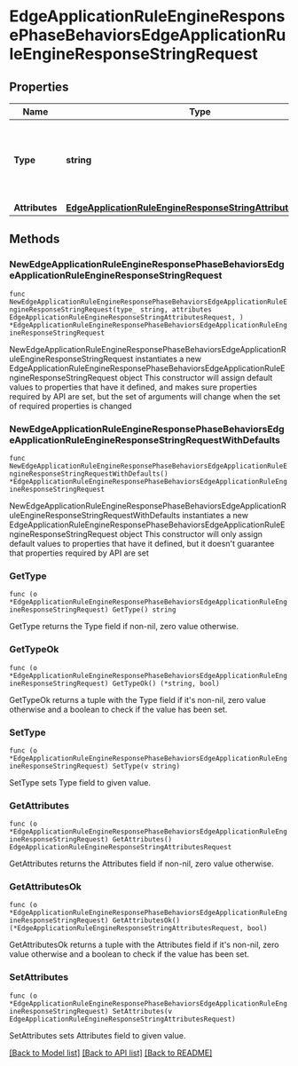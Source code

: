 # EdgeApplicationRuleEngineResponsePhaseBehaviorsEdgeApplicationRuleEngineResponseStringRequest

## Properties

Name | Type | Description | Notes
------------ | ------------- | ------------- | -------------
**Type** | **string** | * &#x60;redirect_to_301&#x60; - redirect_to_301 * &#x60;redirect_to_302&#x60; - redirect_to_302 * &#x60;filter_response_cookie&#x60; - filter_response_cookie | 
**Attributes** | [**EdgeApplicationRuleEngineResponseStringAttributesRequest**](EdgeApplicationRuleEngineResponseStringAttributesRequest.md) |  | 

## Methods

### NewEdgeApplicationRuleEngineResponsePhaseBehaviorsEdgeApplicationRuleEngineResponseStringRequest

`func NewEdgeApplicationRuleEngineResponsePhaseBehaviorsEdgeApplicationRuleEngineResponseStringRequest(type_ string, attributes EdgeApplicationRuleEngineResponseStringAttributesRequest, ) *EdgeApplicationRuleEngineResponsePhaseBehaviorsEdgeApplicationRuleEngineResponseStringRequest`

NewEdgeApplicationRuleEngineResponsePhaseBehaviorsEdgeApplicationRuleEngineResponseStringRequest instantiates a new EdgeApplicationRuleEngineResponsePhaseBehaviorsEdgeApplicationRuleEngineResponseStringRequest object
This constructor will assign default values to properties that have it defined,
and makes sure properties required by API are set, but the set of arguments
will change when the set of required properties is changed

### NewEdgeApplicationRuleEngineResponsePhaseBehaviorsEdgeApplicationRuleEngineResponseStringRequestWithDefaults

`func NewEdgeApplicationRuleEngineResponsePhaseBehaviorsEdgeApplicationRuleEngineResponseStringRequestWithDefaults() *EdgeApplicationRuleEngineResponsePhaseBehaviorsEdgeApplicationRuleEngineResponseStringRequest`

NewEdgeApplicationRuleEngineResponsePhaseBehaviorsEdgeApplicationRuleEngineResponseStringRequestWithDefaults instantiates a new EdgeApplicationRuleEngineResponsePhaseBehaviorsEdgeApplicationRuleEngineResponseStringRequest object
This constructor will only assign default values to properties that have it defined,
but it doesn't guarantee that properties required by API are set

### GetType

`func (o *EdgeApplicationRuleEngineResponsePhaseBehaviorsEdgeApplicationRuleEngineResponseStringRequest) GetType() string`

GetType returns the Type field if non-nil, zero value otherwise.

### GetTypeOk

`func (o *EdgeApplicationRuleEngineResponsePhaseBehaviorsEdgeApplicationRuleEngineResponseStringRequest) GetTypeOk() (*string, bool)`

GetTypeOk returns a tuple with the Type field if it's non-nil, zero value otherwise
and a boolean to check if the value has been set.

### SetType

`func (o *EdgeApplicationRuleEngineResponsePhaseBehaviorsEdgeApplicationRuleEngineResponseStringRequest) SetType(v string)`

SetType sets Type field to given value.


### GetAttributes

`func (o *EdgeApplicationRuleEngineResponsePhaseBehaviorsEdgeApplicationRuleEngineResponseStringRequest) GetAttributes() EdgeApplicationRuleEngineResponseStringAttributesRequest`

GetAttributes returns the Attributes field if non-nil, zero value otherwise.

### GetAttributesOk

`func (o *EdgeApplicationRuleEngineResponsePhaseBehaviorsEdgeApplicationRuleEngineResponseStringRequest) GetAttributesOk() (*EdgeApplicationRuleEngineResponseStringAttributesRequest, bool)`

GetAttributesOk returns a tuple with the Attributes field if it's non-nil, zero value otherwise
and a boolean to check if the value has been set.

### SetAttributes

`func (o *EdgeApplicationRuleEngineResponsePhaseBehaviorsEdgeApplicationRuleEngineResponseStringRequest) SetAttributes(v EdgeApplicationRuleEngineResponseStringAttributesRequest)`

SetAttributes sets Attributes field to given value.



[[Back to Model list]](../README.md#documentation-for-models) [[Back to API list]](../README.md#documentation-for-api-endpoints) [[Back to README]](../README.md)


